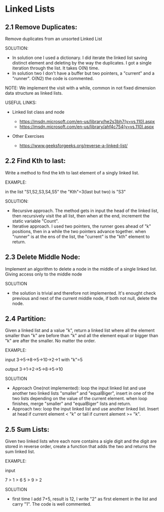 # Linked Lists

## 2.1 Remove Duplicates: 
Remove duplicates from an unsorted Linked List

SOLUTION:
- In solution one I used a dictionary. I did iterate the linked list saving distinct element and deleting by the way the duplicates. I got a single iteration through the list. It takes O(N) time.
- In solution two I don't have a buffer but two pointers, a "current" and a "runner". O(N2)
the code is commented.

NOTE: We implement the visit with a while, common in not fixed dimension data structure as linked lists.

USEFUL LINKS:
- Linked list class and node
  - https://msdn.microsoft.com/en-us/library/he2s3bh7(v=vs.110).aspx
  - https://msdn.microsoft.com/en-us/library/ahf4c754(v=vs.110).aspx

- Other Exercises
  - https://www.geeksforgeeks.org/reverse-a-linked-list/

## 2.2 Find Kth to last: 
Write a method to find the kth to last element of a singly linked list.

EXAMPLE:

in the list "S1,S2,S3,S4,S5" the "Kth"=3(last but two) is "S3"

SOLUTION:
- Recursive approach. The method gets in input the head of the linked list, then recursively visit the all list, then when at the end, increment the static variable "Count".
- Iterative approach. I used two pointers, the runner goes ahead of "k" positions, then in a while the two pointers advance together. when "runner" is at the ens of the list, the "current" is the "kth" element to return.

## 2.3 Delete Middle Node:
Implement an algorithm to delete a node in the middle of a single linked list. Giving access only to the middle node

SOLUTION
- the solution is trivial and therefore not implemented. It's enought check previous and next of the current middle node, if both not null, delete the node.

## 2.4 Partition:
Given a linked list and a value "k", return a linked list where all the element smaller than "k" are before than "k" and all the element equal or bigger than "k" are after the smaller. No matter the order. 

EXAMPLE:

input 3->5->8->5->10->2->1 with "k"=5

output 3->1->2->5->8->5->10

SOLUTION
- Approach One(not implemented): loop the input linked list and use another two linked lists "smaller" and "equalBiger", insert in one of the two lists depending on the value of the current element. when loop finishes, merge "smaller" and "equalBiger" lists and return.
- Approach two: loop the input linked list and use another linked list. Insert at head if current element < "k" or tail if current alement >= "k".

## 2.5 Sum Lists:
Given two linked lists whre each nore contains a sigle digit and the digit are stored in reverse order, create a function that adds the two and returns the sum linked list.

EXAMPLE:

input 

7 > 1 > 6
5 > 9 > 2

SOLUTION
- first time I add 7+5, result is 12, I write "2" as first element in the list and carry "1". The code is well commented.
 